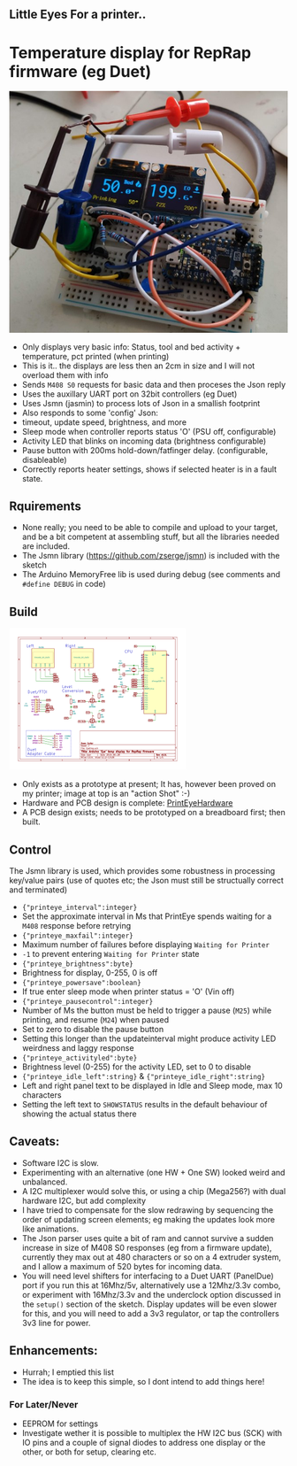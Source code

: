 ## Little Eyes For a printer..
# Temperature display for RepRap firmware (eg Duet)

![Prototype](./images/prototype-run.jpg)

* Only displays very basic info: Status, tool and bed activity + temperature, pct printed (when printing)
 * This is it.. the displays are less then an 2cm in size and I will not overload them with info
* Sends `M408 S0` requests for basic data and then proceses the Json reply
 * Uses the auxillary UART port on 32bit controllers (eg Duet)
 * Uses Jsmn (jasmin) to process lots of Json in a smallish footprint
* Also responds to some 'config' Json:
 * timeout, update speed, brightness, and more
* Sleep mode when controller reports status 'O' (PSU off, configurable)
* Activity LED that blinks on incoming data (brightness configurable)
* Pause button with 200ms hold-down/fatfinger delay. (configurable, disableable)
* Correctly reports heater settings, shows if selected heater is in a fault state.


## Rquirements 
* None really; you need to be able to compile and upload to your target, and be a bit competent at assembling stuff, but all the libraries needed are included.
 * The Jsmn library (https://github.com/zserge/jsmn) is included with the sketch
 * The Arduino MemoryFree lib is used during debug (see comments and `#define DEBUG` in code)

## Build
![Thumb](./images/Schematic-thumb.png "See hi-res image below")
* Only exists as a prototype at present; It has, however been proved on my printer; image at top is an "action Shot" :-)
* Hardware and PCB design is complete: [PrintEyeHardware](https://easytarget.org/ogit/circuits/PrintEyeHardware)
 * A PCB design exists; needs to be prototyped on a breadboard first; then built.

## Control
The Jsmn library is used, which provides some robustness in processing key/value pairs (use of quotes etc; the Json must still be structually correct and terminated)
* `{"printeye_interval":integer}`
 * Set the approximate interval in Ms that PrintEye spends waiting for a `M408` response before retrying
* `{"printeye_maxfail":integer}`
 * Maximum number of failures before displaying `Waiting for Printer`
 * `-1` to prevent entering `Waiting for Printer` state
* `{"printeye_brightness":byte}`
 * Brightness for display, 0-255, 0 is off
* `{"printeye_powersave":boolean}`
 * If true enter sleep mode when printer status = 'O' (Vin off)
* `{"printeye_pausecontrol":integer}`
 * Number of Ms the button must be held to trigger a pause (`M25`) while printing, and resume (`M24`) when paused
 * Set to zero to disable the pause button
 * Setting this longer than the updateinterval might produce activity LED weirdness and laggy response
* `{"printeye_activityled":byte}`
 * Brightness level (0-255) for the activity LED, set to 0 to disable
* `{"printeye_idle_left":string}` & `{"printeye_idle_right":string}`
 * Left and right panel text to be displayed in Idle and Sleep mode, max 10 characters
 * Setting the left text to `SHOWSTATUS` results in the default behaviour of showing the actual status there

## Caveats:
* Software I2C is slow. 
 * Experimenting with an alternative (one HW + One SW) looked weird and unbalanced.
 * A I2C multiplexer would solve this, or using a chip (Mega256?) with dual hardware I2C, but add complexity
 * I have tried to compensate for the slow redrawing by sequencing the order of updating screen elements; eg making the updates look more like animations.
* The Json parser uses quite a bit of ram and cannot survive a sudden increase in size of M408 S0 responses (eg from a firmware update), currently they max out at 480 characters or so on a 4 extruder system, and I allow a maximum of 520 bytes for incoming data.
* You will need level shifters for interfacing to a Duet UART (PanelDue) port if you run this at 16Mhz/5v, alternatively use a 12Mhz/3.3v combo, or experiment with 16Mhz/3.3v and the underclock option discussed in the `setup()` section of the sketch. Display updates will be even slower for this, and you will need to add a 3v3 regulator, or tap the controllers 3v3 line for power.

## Enhancements: 
* Hurrah; I emptied this list
* The idea is to keep this simple, so I dont intend to add things here!

### For Later/Never
* EEPROM for settings
* Investigate wether it is possible to multiplex the HW I2C bus (SCK) with IO pins and a couple of signal diodes to address one display or the other, or both for setup, clearing etc.
